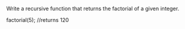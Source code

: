 Write a recursive function that returns the factorial of a given integer.

factorial(5); //returns 120
